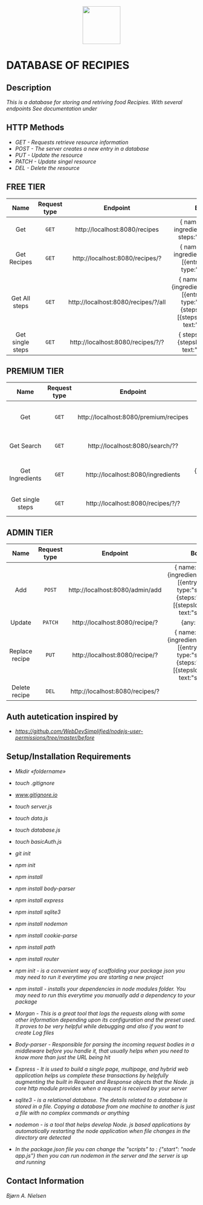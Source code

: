 <div id="header" align="center">
  <img src="https://media.giphy.com/media/VGcVZyreAU2UewDI81/giphy.gif" width="100"/>
</div>

# DATABASE OF RECIPIES

## Description

_This is a database for storing and retriving food Recipies. With several endpoints See documentation under_

## HTTP Methods

- _GET - Requests retrieve resource information_
- _POST - The server creates a new entry in a database_
- _PUT - Update the resource_
- _PATCH - Update singel resource_
- _DEL - Delete the resource_

## FREE TIER

|       Name       | Request type |              Endpoint               |                                                            Body                                                            |
| :--------------: | :----------: | :---------------------------------: | :------------------------------------------------------------------------------------------------------------------------: |
|       Get        |    `GET`     |    http://localhost:8080/recipes    |                                  { name:"string", ingredients:"string", steps:"number" }                                   |
|   Get Recipes    |    `GET`     |   http://localhost:8080/recipes/?   |                          { name:"string", ingredients:"string"}[{entry:"string, type:"string" }]                           |
|  Get All steps   |    `GET`     | http://localhost:8080/recipes/?/all | { name:"string"},{ingredients:"string"},[{entry:"string, type:"string" }]{steps:"string"}[{stepsId:number, text:"string"}] |
| Get single steps |    `GET`     |  http://localhost:8080/recipes/?/?  |                                   { steps:"string"}[ {stepsId: number, text:"string" }]                                    |

## PREMIUM TIER

|       Name       | Request type |               Endpoint                |                                    Body                                     |
| :--------------: | :----------: | :-----------------------------------: | :-------------------------------------------------------------------------: |
|       Get        |    `GET`     | http://localhost:8080/premium/recipes | { name:"string", category:"string", ingredients:"string", steps:"number" }  |
|    Get Search    |    `GET`     |    http://localhost:8080/search/??    |          { search:"string" }[{results:"string", "/string/number"}]          |
| Get Ingredients  |    `GET`     |   http://localhost:8080/ingredients   | { result:"string"},{ingredients:"string"},[{entry:"string, type:"string" }] |
| Get single steps |    `GET`     |   http://localhost:8080/recipes/?/?   |            { steps:"string"}[ {stepsId: number, text:"string" }]            |

## ADMIN TIER

|      Name      | Request type |            Endpoint             |                                                            Body                                                            |
| :------------: | :----------: | :-----------------------------: | :------------------------------------------------------------------------------------------------------------------------: |
|      Add       |    `POST`    | http://localhost:8080/admin/add | { name:"string"},{ingredients:"string"},[{entry:"string, type:"string" }]{steps:"string"}[{stepsId:number, text:"string"}] |
|     Update     |   `PATCH`    | http://localhost:8080/recipe/?  |                                                        {any: "any"}                                                        |
| Replace recipe |    `PUT`     | http://localhost:8080/recipe/?  | { name:"string"},{ingredients:"string"},[{entry:"string, type:"string" }]{steps:"string"}[{stepsId:number, text:"string"}] |
| Delete recipe  |    `DEL`     | http://localhost:8080/recipes/? |                                                                                                                            |

## Auth autetication inspired by

- _https://github.com/WebDevSimplified/nodejs-user-permissions/tree/master/before_

## Setup/Installation Requirements

- _Mkdir «foldername»_
- _touch .gitignore_
- _www.gitignore.io_
- _touch server.js_
- _touch data.js_
- _touch database.js_
- _touch basicAuth.js_
- _git init_
- _npm init_
- _npm install_
- _npm install body-parser_
- _npm install express_
- _npm install sqlite3_
- _npm install nodemon_
- _npm install cookie-parse_
- _npm install path_
- _npm install router_

- _npm init - is a convenient way of scaffolding your package json you may need to run it everytime you are starting a new project_

- _npm install - installs your dependencies in node modules folder. You may need to run this everytime you manually add a dependency to your package_

- _Morgan - This is a great tool that logs the requests along with some other information depending upon its configuration and the preset used. It proves to be very helpful while debugging and also if you want to create Log files_

- _Body-parser - Responsible for parsing the incoming request bodies in a middleware before you handle it, that usually helps when you need to know more than just the URL being hit_

- _Express - It is used to build a single page, multipage, and hybrid web application helps us complete these transactions by helpfully augmenting the built in Request and Response objects that the Node. js core http module provides when a request is received by your server_

- _sqlite3 - is a relational database. The details related to a database is stored in a file. Copying a database from one machine to another is just a file with no complex commands or anything_

- _nodemon - is a tool that helps develop Node. js based applications by automatically restarting the node application when file changes in the directory are detected_

- _In the package.json file you can change the "scripts" to : {"start": "node app.js"} then you can run nodemon in the server and the server is up and running_

## Contact Information

_Bjørn A. Nielsen_
